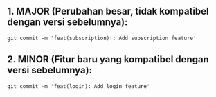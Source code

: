 ## 1. MAJOR (Perubahan besar, tidak kompatibel dengan versi sebelumnya):
```
git commit -m 'feat(subscription)!: Add subscription feature'
```

## 2. MINOR (Fitur baru yang kompatibel dengan versi sebelumnya):
```
git commit -m 'feat(login): Add login feature'
```

<!-- ## 3. PATCH (Bugfix atau peningkatan kecil):
```
git commit -m 'fix(login): Fix login button'
``` -->

